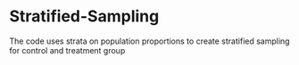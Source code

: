 # Stratified-Sampling
The code uses strata on population proportions to create stratified sampling for control and treatment group
